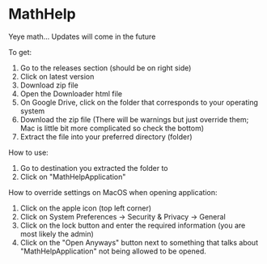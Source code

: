 # MathHelp
Yeye math...
Updates will come in the future

To get:
1) Go to the releases section (should be on right side)
2) Click on latest version
3) Download zip file
4) Open the Downloader html file
5) On Google Drive, click on the folder that corresponds to your operating system 
6) Download the zip file (There will be warnings but just override them; Mac is little bit more complicated so check the bottom)
7) Extract the file into your preferred directory (folder)

How to use:
1) Go to destination you extracted the folder to
2) Click on "MathHelpApplication"

How to override settings on MacOS when opening application:
1) Click on the apple icon (top left corner)
2) Click on System Preferences -> Security & Privacy -> General
3) Click on the lock button and enter the required information (you are most likely the admin)
4) Click on the "Open Anyways" button next to something that talks about "MathHelpApplication" not being allowed to be opened.

